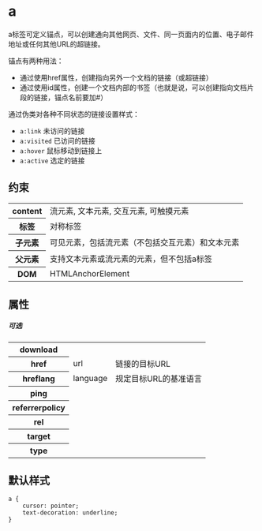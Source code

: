 # a

a标签可定义锚点，可以创建通向其他网页、文件、同一页面内的位置、电子邮件地址或任何其他URL的超链接。

锚点有两种用法：  
  - 通过使用href属性，创建指向另外一个文档的链接（或超链接）
  - 通过使用id属性，创建一个文档内部的书签（也就是说，可以创建指向文档片段的链接，锚点名前要加#）

通过伪类对各种不同状态的链接设置样式：
  - `a:link` 未访问的链接
  - `a:visited` 已访问的链接
  - `a:hover` 鼠标移动到链接上
  - `a:active` 选定的链接

## 约束

<table>
<tr>
    <th>content</th>
    <td>流元素, 文本元素, 交互元素, 可触摸元素</td>
</tr>
<tr>
    <th>标签</th>
    <td>对称标签</td>
</tr>
<tr>
    <th>子元素</th>
    <td>可见元素，包括流元素（不包括交互元素）和文本元素</td>
</tr>
<tr>
    <th>父元素</th>
    <td>支持文本元素或流元素的元素，但不包括a标签</td>
</tr>
<tr>
    <th>DOM</th>
    <td>HTMLAnchorElement</td>
</tr>
</table>

## 属性

##### 可选

<table>
<tr>
	<th>download</th>
	<td></td>
	<td></td>
</tr>
<tr>
	<th>href</th>
	<td>url</td>
	<td>链接的目标URL</td>
</tr>
<tr>
	<th>hreflang</th>
	<td>language</td>
	<td>规定目标URL的基准语言</td>
</tr>
<tr>
	<th>ping</th>
	<td></td>
	<td></td>
</tr>
<tr>
	<th>referrerpolicy</th>
	<td></td>
	<td></td>
</tr>
<tr>
	<th>rel</th>
	<td></td>
	<td></td>
</tr>
<tr>
	<th>target</th>
	<td></td>
	<td></td>
</tr>
<tr>
	<th>type</th>
	<td></td>
	<td></td>
</tr>
</table>

## 默认样式

```
a {
    cursor: pointer;
    text-decoration: underline;
}
```
